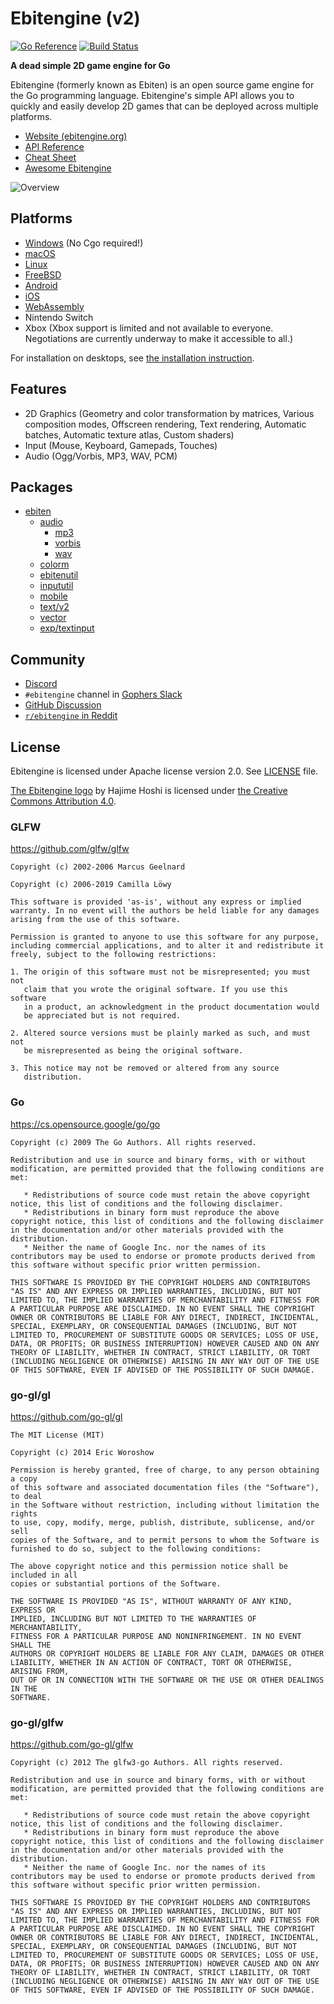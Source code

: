 # Ebitengine (v2)

[![Go Reference](https://pkg.go.dev/badge/github.com/duplicants-ai/ebiten.svg)](https://pkg.go.dev/github.com/duplicants-ai/ebiten)
[![Build Status](https://github.com/hajimehoshi/ebiten/actions/workflows/test.yml/badge.svg)](https://github.com/hajimehoshi/ebiten/actions?query=workflow%3Atest)

**A dead simple 2D game engine for Go**

Ebitengine (formerly known as Ebiten) is an open source game engine for the Go programming language. Ebitengine's simple API allows you to quickly and easily develop 2D games that can be deployed across multiple platforms.

* [Website (ebitengine.org)](https://ebitengine.org)
* [API Reference](https://pkg.go.dev/github.com/duplicants-ai/ebiten)
* [Cheat Sheet](https://ebitengine.org/en/documents/cheatsheet.html)
* [Awesome Ebitengine](https://github.com/sedyh/awesome-ebitengine)

![Overview](https://ebitengine.org/images/overview2.png)

## Platforms

* [Windows](https://ebitengine.org/en/documents/install.html?os=windows) (No Cgo required!)
* [macOS](https://ebitengine.org/en/documents/install.html?os=darwin)
* [Linux](https://ebitengine.org/en/documents/install.html?os=linux)
* [FreeBSD](https://ebitengine.org/en/documents/install.html?os=freebsd)
* [Android](https://ebitengine.org/en/documents/mobile.html)
* [iOS](https://ebitengine.org/en/documents/mobile.html)
* [WebAssembly](https://ebitengine.org/en/documents/webassembly.html)
* Nintendo Switch
* Xbox (Xbox support is limited and not available to everyone. Negotiations are currently underway to make it accessible to all.)

For installation on desktops, see [the installation instruction](https://ebitengine.org/en/documents/install.html).

## Features

* 2D Graphics (Geometry and color transformation by matrices, Various composition modes, Offscreen rendering, Text rendering, Automatic batches, Automatic texture atlas, Custom shaders)
* Input (Mouse, Keyboard, Gamepads, Touches)
* Audio (Ogg/Vorbis, MP3, WAV, PCM)

## Packages

* [ebiten](https://pkg.go.dev/github.com/duplicants-ai/ebiten)
  * [audio](https://pkg.go.dev/github.com/duplicants-ai/ebiten/audio)
    * [mp3](https://pkg.go.dev/github.com/duplicants-ai/ebiten/audio/mp3)
    * [vorbis](https://pkg.go.dev/github.com/duplicants-ai/ebiten/audio/vorbis)
    * [wav](https://pkg.go.dev/github.com/duplicants-ai/ebiten/audio/wav)
  * [colorm](https://pkg.go.dev/github.com/duplicants-ai/ebiten/colorm)
  * [ebitenutil](https://pkg.go.dev/github.com/duplicants-ai/ebiten/ebitenutil)
  * [inpututil](https://pkg.go.dev/github.com/duplicants-ai/ebiten/inpututil)
  * [mobile](https://pkg.go.dev/github.com/duplicants-ai/ebiten/mobile)
  * [text/v2](https://pkg.go.dev/github.com/duplicants-ai/ebiten/text/v2)
  * [vector](https://pkg.go.dev/github.com/duplicants-ai/ebiten/vector)
  * [exp/textinput](https://pkg.go.dev/github.com/duplicants-ai/ebiten/exp/textinput)

## Community

- [Discord](https://discord.gg/3tVdM5H8cC)
- `#ebitengine` channel in [Gophers Slack](https://blog.gopheracademy.com/gophers-slack-community/)
- [GitHub Discussion](https://github.com/hajimehoshi/ebiten/discussions)
- [`r/ebitengine` in Reddit](https://www.reddit.com/r/ebitengine/)

## License

Ebitengine is licensed under Apache license version 2.0. See [LICENSE](LICENSE) file.

[The Ebitengine logo](https://ebitengine.org/images/logo.png) by Hajime Hoshi is licensed under [the Creative Commons Attribution 4.0](https://creativecommons.org/licenses/by/4.0/).

### GLFW

https://github.com/glfw/glfw


```
Copyright (c) 2002-2006 Marcus Geelnard

Copyright (c) 2006-2019 Camilla Löwy

This software is provided 'as-is', without any express or implied
warranty. In no event will the authors be held liable for any damages
arising from the use of this software.

Permission is granted to anyone to use this software for any purpose,
including commercial applications, and to alter it and redistribute it
freely, subject to the following restrictions:

1. The origin of this software must not be misrepresented; you must not
   claim that you wrote the original software. If you use this software
   in a product, an acknowledgment in the product documentation would
   be appreciated but is not required.

2. Altered source versions must be plainly marked as such, and must not
   be misrepresented as being the original software.

3. This notice may not be removed or altered from any source
   distribution.
```

### Go

https://cs.opensource.google/go/go


```
Copyright (c) 2009 The Go Authors. All rights reserved.

Redistribution and use in source and binary forms, with or without
modification, are permitted provided that the following conditions are
met:

   * Redistributions of source code must retain the above copyright
notice, this list of conditions and the following disclaimer.
   * Redistributions in binary form must reproduce the above
copyright notice, this list of conditions and the following disclaimer
in the documentation and/or other materials provided with the
distribution.
   * Neither the name of Google Inc. nor the names of its
contributors may be used to endorse or promote products derived from
this software without specific prior written permission.

THIS SOFTWARE IS PROVIDED BY THE COPYRIGHT HOLDERS AND CONTRIBUTORS
"AS IS" AND ANY EXPRESS OR IMPLIED WARRANTIES, INCLUDING, BUT NOT
LIMITED TO, THE IMPLIED WARRANTIES OF MERCHANTABILITY AND FITNESS FOR
A PARTICULAR PURPOSE ARE DISCLAIMED. IN NO EVENT SHALL THE COPYRIGHT
OWNER OR CONTRIBUTORS BE LIABLE FOR ANY DIRECT, INDIRECT, INCIDENTAL,
SPECIAL, EXEMPLARY, OR CONSEQUENTIAL DAMAGES (INCLUDING, BUT NOT
LIMITED TO, PROCUREMENT OF SUBSTITUTE GOODS OR SERVICES; LOSS OF USE,
DATA, OR PROFITS; OR BUSINESS INTERRUPTION) HOWEVER CAUSED AND ON ANY
THEORY OF LIABILITY, WHETHER IN CONTRACT, STRICT LIABILITY, OR TORT
(INCLUDING NEGLIGENCE OR OTHERWISE) ARISING IN ANY WAY OUT OF THE USE
OF THIS SOFTWARE, EVEN IF ADVISED OF THE POSSIBILITY OF SUCH DAMAGE.
```

### go-gl/gl

https://github.com/go-gl/gl


```
The MIT License (MIT)

Copyright (c) 2014 Eric Woroshow

Permission is hereby granted, free of charge, to any person obtaining a copy
of this software and associated documentation files (the "Software"), to deal
in the Software without restriction, including without limitation the rights
to use, copy, modify, merge, publish, distribute, sublicense, and/or sell
copies of the Software, and to permit persons to whom the Software is
furnished to do so, subject to the following conditions:

The above copyright notice and this permission notice shall be included in all
copies or substantial portions of the Software.

THE SOFTWARE IS PROVIDED "AS IS", WITHOUT WARRANTY OF ANY KIND, EXPRESS OR
IMPLIED, INCLUDING BUT NOT LIMITED TO THE WARRANTIES OF MERCHANTABILITY,
FITNESS FOR A PARTICULAR PURPOSE AND NONINFRINGEMENT. IN NO EVENT SHALL THE
AUTHORS OR COPYRIGHT HOLDERS BE LIABLE FOR ANY CLAIM, DAMAGES OR OTHER
LIABILITY, WHETHER IN AN ACTION OF CONTRACT, TORT OR OTHERWISE, ARISING FROM,
OUT OF OR IN CONNECTION WITH THE SOFTWARE OR THE USE OR OTHER DEALINGS IN THE
SOFTWARE.
```

### go-gl/glfw

https://github.com/go-gl/glfw


```
Copyright (c) 2012 The glfw3-go Authors. All rights reserved.

Redistribution and use in source and binary forms, with or without
modification, are permitted provided that the following conditions are
met:

   * Redistributions of source code must retain the above copyright
notice, this list of conditions and the following disclaimer.
   * Redistributions in binary form must reproduce the above
copyright notice, this list of conditions and the following disclaimer
in the documentation and/or other materials provided with the
distribution.
   * Neither the name of Google Inc. nor the names of its
contributors may be used to endorse or promote products derived from
this software without specific prior written permission.

THIS SOFTWARE IS PROVIDED BY THE COPYRIGHT HOLDERS AND CONTRIBUTORS
"AS IS" AND ANY EXPRESS OR IMPLIED WARRANTIES, INCLUDING, BUT NOT
LIMITED TO, THE IMPLIED WARRANTIES OF MERCHANTABILITY AND FITNESS FOR
A PARTICULAR PURPOSE ARE DISCLAIMED. IN NO EVENT SHALL THE COPYRIGHT
OWNER OR CONTRIBUTORS BE LIABLE FOR ANY DIRECT, INDIRECT, INCIDENTAL,
SPECIAL, EXEMPLARY, OR CONSEQUENTIAL DAMAGES (INCLUDING, BUT NOT
LIMITED TO, PROCUREMENT OF SUBSTITUTE GOODS OR SERVICES; LOSS OF USE,
DATA, OR PROFITS; OR BUSINESS INTERRUPTION) HOWEVER CAUSED AND ON ANY
THEORY OF LIABILITY, WHETHER IN CONTRACT, STRICT LIABILITY, OR TORT
(INCLUDING NEGLIGENCE OR OTHERWISE) ARISING IN ANY WAY OUT OF THE USE
OF THIS SOFTWARE, EVEN IF ADVISED OF THE POSSIBILITY OF SUCH DAMAGE.
```
